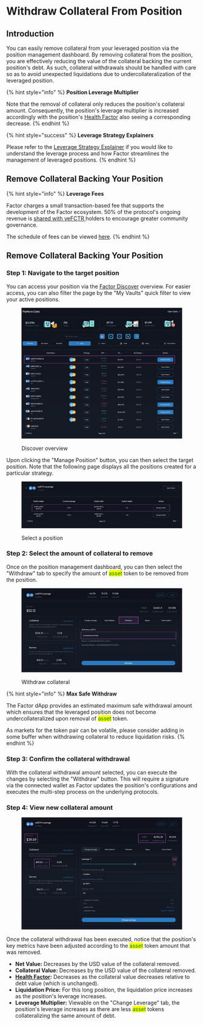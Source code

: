 # Withdraw Collateral From Position

## Introduction

You can easily remove collateral from your leveraged position via the position management dashboard. By removing collateral from the position, you are effectively reducing the value of the collateral backing the current position's debt. As such, collateral withdrawals should be handled with care so as to avoid unexpected liquidations due to undercollateralization of the leveraged position.

{% hint style="info" %}
**Position Leverage Multiplier**

Note that the removal of collateral only reduces the position's collateral amount. Consequently, the position's leverage multiplier is increased accordingly with the position's [Health Factor](../../../getting-started/glossary.md#health-factor) also seeing a corresponding decrease.
{% endhint %}

{% hint style="success" %}
**Leverage Strategy Explainers**

Please refer to the [Leverage Strategy Explainer](../../../getting-started/strategy-explainers/leverage.md) if you would like to understand the leverage process and how Factor streamlines the management of leveraged positions.
{% endhint %}

## Remove Collateral Backing Your Position

{% hint style="info" %}
**Leverage Fees**

Factor charges a small transaction-based fee that supports the development of the Factor ecosystem. 50% of the protocol's ongoing revenue is [shared with veFCTR ](../../../governance/fctr-token/faq-tokenomics.md#vefctr)holders to encourage greater community governance.

The schedule of fees can be viewed [here](../../../governance/factordao/platform-fees.md#fee-structure).
{% endhint %}

## Remove Collateral Backing Your Position

### Step 1: Navigate to the target position

You can access your position via the [Factor Discover](https://app.factor.fi/discover) overview. For easier access, you can also filter the page by the "My Vaults" quick filter to view your active positions.

<figure><img src="../../../.gitbook/assets/Discover_Leverage_ViewExisting.png" alt=""><figcaption><p>Discover overview</p></figcaption></figure>

Upon clicking the "Manage Position" button, you can then select the target position. Note that the following page displays all the positions created for a particular strategy.

<figure><img src="../../../.gitbook/assets/Discover_Leverage_SelectPosition.png" alt=""><figcaption><p>Select a position</p></figcaption></figure>

### Step 2: Select the amount of collateral to remove

Once on the position management dashboard, you can then select the "Withdraw" tab to specify the amount of <mark style="color:green;">asset</mark> token to be removed from the position.

<figure><img src="../../../.gitbook/assets/Discover_Leverage_Withdraw.png" alt=""><figcaption><p>Withdraw collateral</p></figcaption></figure>

{% hint style="info" %}
**Max Safe Withdraw**

The Factor dApp provides an estimated maximum safe withdrawal amount which ensures that the leveraged position does not become undercollateralized upon removal of <mark style="color:green;">asset</mark> token.

As markets for the token pair can be volatile, please consider adding in some buffer when withdrawing collateral to reduce liquidation risks.
{% endhint %}

### Step 3: Confirm the collateral withdrawal

With the collateral withdrawal amount selected, you can execute the changes by selecting the "Withdraw" button. This will require a signature via the connected wallet as Factor updates the position's configurations and executes the multi-step process on the underlying protocols.

### Step 4: View new collateral amount

<figure><img src="../../../.gitbook/assets/Discover_Leverage_WtihdrawSuccess.png" alt=""><figcaption></figcaption></figure>

Once the collateral withdrawal has been executed, notice that the position's key metrics have been adjusted according to the <mark style="color:green;">asset</mark> token amount that was removed.

* **Net Value:** Decreases by the USD value of the collateral removed.
* **Collateral Value:** Decreases by the USD value of the collateral removed.
* [**Health Factor**](../../../getting-started/glossary.md#health-factor)**:** Decreases as the collateral value decreases relative to debt value (which is unchanged).
* **Liquidation Price:** For this long position, the liquidation price increases as the position's leverage increases.
* **Leverage Multiplier:** Viewable on the "Change Leverage" tab, the position's leverage increases as there are less <mark style="color:green;">asset</mark> tokens collateralizing the same amount of debt.
